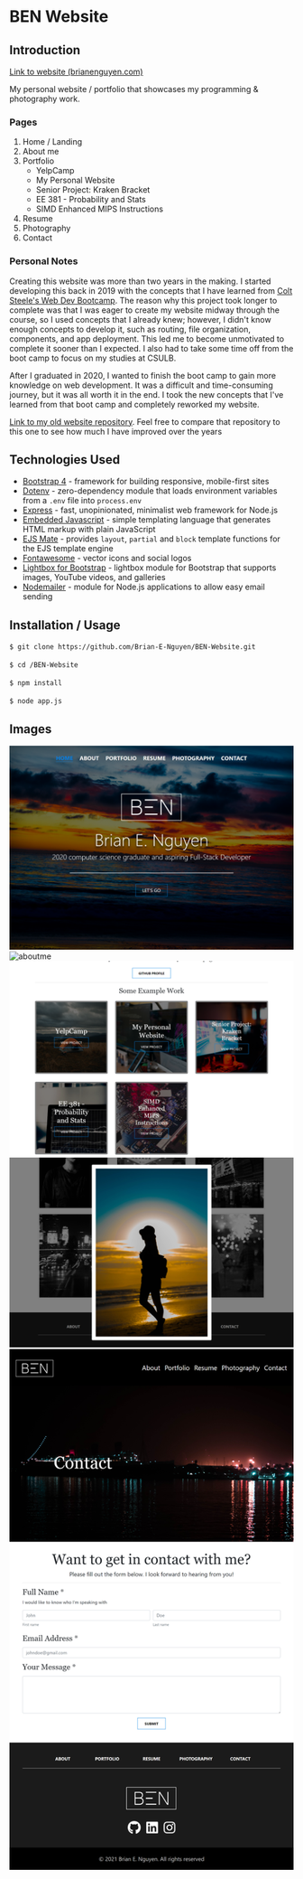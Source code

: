 # BEN Website

## Introduction

[Link to website (brianenguyen.com)](https://www.brianenguyen.com)

My personal website / portfolio that showcases my programming & photography work.

### Pages

1. Home / Landing
2. About me
3. Portfolio
    * YelpCamp
    * My Personal Website
    * Senior Project: Kraken Bracket
    * EE 381 - Probability and Stats
    * SIMD Enhanced MIPS Instructions
4. Resume
5. Photography
6. Contact

### Personal Notes

Creating this website was more than two years in the making. I started developing this back in 2019 with the concepts that I have learned from [Colt Steele's Web Dev Bootcamp](https://www.udemy.com/course/the-web-developer-bootcamp/). The reason why this project took longer to complete was that I was eager to create my website midway through the course, so I used concepts that I already knew; however, I didn't know enough concepts to develop it, such as routing, file organization, components, and app deployment. This led me to become unmotivated to complete it sooner than I expected. I also had to take some time off from the boot camp to focus on my studies at CSULB.

After I graduated in 2020, I wanted to finish the boot camp to gain more knowledge on web development. It was a difficult and time-consuming journey, but it was all worth it in the end. I took the new concepts that I've learned from that boot camp and completely reworked my website.

[Link to my old website repository](https://github.com/Brian-E-Nguyen/Brian-Website). Feel free to compare that repository to this one to see how much I have improved over the years

## Technologies Used

* [Bootstrap 4](https://getbootstrap.com/docs/4.0/getting-started/introduction/) - framework for building responsive, mobile-first sites
* [Dotenv](https://www.npmjs.com/package/dotenv) - zero-dependency module that loads environment variables from a `.env` file into `process.env`
* [Express](https://expressjs.com/) - fast, unopinionated, minimalist web framework for Node.js
* [Embedded Javascript](https://ejs.co/) - simple templating language that generates HTML markup with plain JavaScript
* [EJS Mate](https://github.com/JacksonTian/ejs-mate) - provides `layout`, `partial` and `block` template functions for the EJS template engine
* [Fontawesome](https://fontawesome.com/) - vector icons and social logos
* [Lightbox for Bootstrap](https://ashleydw.github.io/lightbox/) - lightbox module for Bootstrap that supports images, YouTube videos, and galleries
* [Nodemailer](https://nodemailer.com/about/) - module for Node.js applications to allow easy email sending

## Installation / Usage

```
$ git clone https://github.com/Brian-E-Nguyen/BEN-Website.git

$ cd /BEN-Website

$ npm install

$ node app.js
```

## Images

![home](https://github.com/Brian-E-Nguyen/BEN-Website/blob/master/readme-img/home.png?raw=true)
![aboutme](https://github.com/Brian-E-Nguyen/BEN-Website/blob/master/readme-img/about1.png?raw=true)
![portfolio](https://github.com/Brian-E-Nguyen/BEN-Website/blob/master/readme-img/portfolio.png?raw=true)
![photography](https://github.com/Brian-E-Nguyen/BEN-Website/blob/master/readme-img/photography.png?raw=true)
![contact](https://github.com/Brian-E-Nguyen/BEN-Website/blob/master/readme-img/contact.png?raw=true)